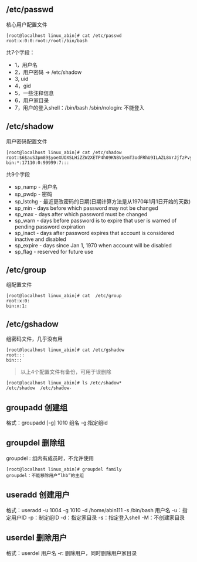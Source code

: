 ## /etc/passwd
核心用户配置文件
```
[root@localhost linux_abin]# cat /etc/passwd
root:x:0:0:root:/root:/bin/bash
```
共7个字段：
- 1，用户名
- 2，用户密码 -> /etc/shadow
- 3, uid
- 4，gid
- 5，一些注释信息
- 6，用户家目录
- 7，用户的登入shell：/bin/bash /sbin/nologin: 不能登入

## /etc/shadow
用户密码配置文件
```
[root@localhost linux_abin]# cat /etc/shadow
root:$6$auS3pm89$yoeXUOXSLHiZZW2XETP4h09KN8V1emT3odFRhU9ILAZL8VrJjfzPvyO7NrLWQYqAVH2.EBhA/p3Dul8rVPWTC/:17318:0:99999:7:::
bin:*:17110:0:99999:7:::
```
共9个字段
- sp_namp - 用户名
- sp_pwdp - 密码
- sp_lstchg - 最近更改密码的日期(日期计算方法是从1970年1月1日开始的天数)
- sp_min - days before which password may not be changed
- sp_max - days after which password must be changed
- sp_warn - days before password is to expire that user is warned of pending password expiration
- sp_inact - days after password expires that account is considered inactive and disabled
- sp_expire - days since Jan 1, 1970 when account will be disabled
- sp_flag - reserved for future use

## /etc/group
组配置文件
```
[root@localhost linux_abin]# cat  /etc/group
root:x:0:
bin:x:1:
```

## /etc/gshadow
组密码文件，几乎没有用
```
[root@localhost linux_abin]# cat /etc/gshadow
root:::
bin:::
```

> 以上4个配置文件有备份，可用于误删除
```
[root@localhost linux_abin]# ls /etc/shadow*
/etc/shadow  /etc/shadow-
```

## groupadd 创建组
格式：groupadd [-g] 1010 组名
	-g:指定组id

## groupdel 删除组
groupdel : 组内有成员时，不允许使用
```
[root@localhost linux_abin]# groupdel family
groupdel：不能移除用户“lhb”的主组
```

## useradd 创建用户
格式：useradd -u 1004 -g 1010 -d /home/abin111 -s /bin/bash 用户名
	-u：指定用户ID
	-p：制定组ID
	-d：指定家目录
	-s：指定登入shell
	-M：不创建家目录


## userdel 删除用户
格式：userdel 用户名
	-r: 删除用户，同时删除用户家目录
